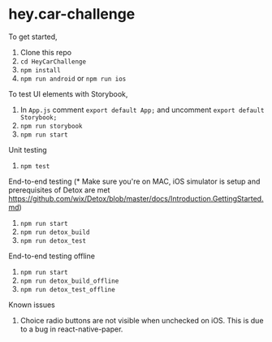 # hey.car-challenge

To get started,
1. Clone this repo
2. `cd HeyCarChallenge`
3. `npm install`
4. `npm run android` or `npm run ios`

To test UI elements with Storybook,
1. In `App.js` comment `export default App;` and uncomment `export default Storybook;`
2. `npm run storybook`
3. `npm run start`

Unit testing
1. `npm test`

End-to-end testing (* Make sure you're on MAC, iOS simulator is setup and prerequisites of Detox are met https://github.com/wix/Detox/blob/master/docs/Introduction.GettingStarted.md)
1. `npm run start`
2. `npm run detox_build`
3. `npm run detox_test`

End-to-end testing offline
1. `npm run start`
2. `npm run detox_build_offline`
3. `npm run detox_test_offline`

Known issues
1. Choice radio buttons are not visible when unchecked on iOS. This is due to a bug in react-native-paper.
